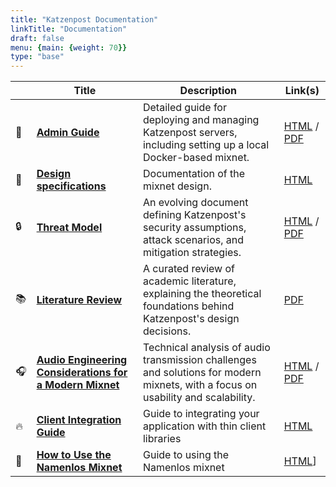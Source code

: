 ```yaml
---
title: "Katzenpost Documentation"
linkTitle: "Documentation"
draft: false
menu: {main: {weight: 70}}
type: "base"
---
```



|      | Title                                                                                | Description                                                                                                                      | Link(s)                                                                                                |
|------|--------------------------------------------------------------------------------------|----------------------------------------------------------------------------------------------------------------------------------|--------------------------------------------------------------------------------------------------------|
| 📖   | **[Admin Guide](/docs/admin_guide)**                                                 | Detailed guide for deploying and managing Katzenpost servers, including setting up a local Docker-based mixnet.                  | [HTML](/docs/admin_guide) / [PDF](/admin_guide/admin_guide.pdf)                                        |
| 📖   | **[Design specifications](/docs/specs)**                                             | Documentation of the mixnet design.                                                                                              | [HTML](/docs/specs)                                                                                    |
| 🔒   | **[Threat Model](/docs/threat_model)**                                               | An evolving document defining Katzenpost's security assumptions, attack scenarios, and mitigation strategies.                    | [HTML](/docs/threat_model) / [PDF](/research/Threat_Model_Doc.pdf)                                     |
| 📚   | **[Literature Review](/research/Literature_overview__website_version.pdf)**          | A curated review of academic literature, explaining the theoretical foundations behind Katzenpost's design decisions.            | [PDF](/research/Literature_overview__website_version.pdf)                                              |
| 🎧   | **[Audio Engineering Considerations for a Modern Mixnet](/docs/audio_eng)**          | Technical analysis of audio transmission challenges and solutions for modern mixnets, with a focus on usability and scalability. | [HTML](/docs/audio_eng) / [PDF](/research/Audio_Engineering_Considerations_for_a_Modern_Mixnet.pdf)    |
| 🔥 | **[Client Integration Guide](/docs/client_integration)**                             | Guide to integrating your application with thin client libraries | [HTML](/docs/client_integration)
| 📝  | **[How to Use the Namenlos Mixnet](/docs/howto_use_namenlos_mixnet)**                 | Guide to using the Namenlos mixnet | [HTML](/docs/howto_use_namenlos_mixnet)]